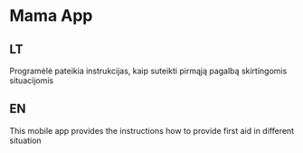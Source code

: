 # Mama App


## LT

Programėlė pateikia instrukcijas, kaip suteikti pirmąją pagalbą skirtingomis situacijomis


## EN

This mobile app provides the instructions how to provide first aid in different situation
